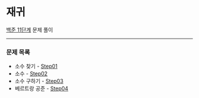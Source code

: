 # 재귀
[백준 11단계](https://www.acmicpc.net/step/19) 문제 풀이

---

### 문제 목록

- 소수 찾기 - [Step01](https://github.com/StudyForCoding/BEAKJOON/tree/master/11_Recursion/Step01/README.md)
- 소수 - [Step02](https://github.com/StudyForCoding/BEAKJOON/tree/master/11_Recursion/Step02/README.md)
- 소수 구하기 - [Step03](https://github.com/StudyForCoding/BEAKJOON/tree/master/11_Recursion/Step03/README.md)
- 베르트랑 공준 - [Step04](https://github.com/StudyForCoding/BEAKJOON/tree/master/11_Recursion/Step04/README.md)

  
